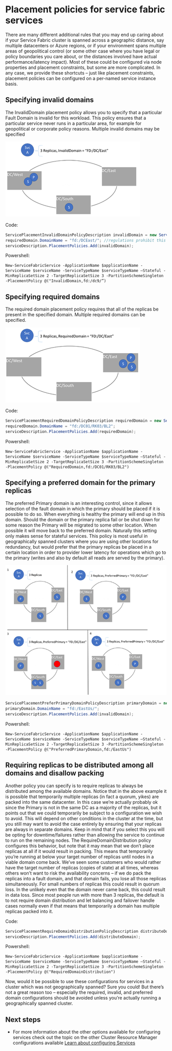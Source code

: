 <properties
   pageTitle="Service Fabric Cluster Resource Manager - Placement Policies | Microsoft Azure"
   description="Overview of additional placement policies and rules for Service Fabric Services"
   services="service-fabric"
   documentationCenter=".net"
   authors="masnider"
   manager="timlt"
   editor=""/>

<tags
   ms.service="Service-Fabric"
   ms.devlang="dotnet"
   ms.topic="article"
   ms.tgt_pltfrm="NA"
   ms.workload="NA"
   ms.date="05/20/2016"
   ms.author="masnider"/>

# Placement policies for service fabric services
There are many different additional rules that you may end up caring about if your Service Fabric cluster is spanned across a geographic distance, say multiple datacenters or Azure regions, or if your environment spans multiple areas of geopolitical control (or some other case where you have legal or policy boundaries you care about, or the distances involved have actual performance/latency impact). Most of these could be configured via node properties and placement constraints, but some are more complicated. In any case, we provide these shortcuts – just like placement constraints, placement policies can be configured on a per-named service instance basis.

## Specifying invalid domains
The InvalidDomain placement policy allows you to specify that a particular Fault Domain is invalid for this workload. This policy  ensures that a particular service never runs in a particular area, for example for geopolitical or corporate policy reasons. Multiple invalid domains may be specified

![Invalid Domain Example][Image1]

Code:

```csharp
ServicePlacementInvalidDomainPolicyDescription invalidDomain = new ServicePlacementInvalidDomainPolicyDescription();
requiredDomain.DomainName = "fd:/DCEast/"; //regulations prohibit this workload here
serviceDescription.PlacementPolicies.Add(invalidDomain);
```

Powershell:

```posh
New-ServiceFabricService -ApplicationName $applicationName -ServiceName $serviceName -ServiceTypeName $serviceTypeName –Stateful -MinReplicaSetSize 2 -TargetReplicaSetSize 3 -PartitionSchemeSingleton -PlacementPolicy @("InvalidDomain,fd:/dc9/”)
```
## Specifying required domains
The required domain placement policy requires that all of the replicas be present in the specified domain. Multiple required domains can be specified.

![Required Domain Example][Image2]

Code:

```csharp
ServicePlacementRequiredDomainPolicyDescription requiredDomain = new ServicePlacementRequiredDomainPolicyDescription();
requiredDomain.DomainName = "fd:/DC01/RK03/BL2";
serviceDescription.PlacementPolicies.Add(requiredDomain);
```

Powershell:

```posh
New-ServiceFabricService -ApplicationName $applicationName -ServiceName $serviceName -ServiceTypeName $serviceTypeName –Stateful -MinReplicaSetSize 2 -TargetReplicaSetSize 3 -PartitionSchemeSingleton -PlacementPolicy @("RequiredDomain,fd:/DC01/RK03/BL2")
```

## Specifying a preferred domain for the primary replicas
The preferred Primary domain is an interesting control, since it allows selection of the fault domain in which the primary should be placed if it is possible to do so. When everything is healthy the primary will end up in this domain. Should the domain or the primary replica fail or be shut down for some reason the Primary will be migrated to some other location. When possible it will move back to the preferred domain. Naturally this setting only makes sense for stateful services. This policy is most useful in geographically spanned clusters where you are using other locations for redundancy, but would prefer that the primary replicas be placed in a certain location in order to provider lower latency for operations which go to the primary (writes and also by default all reads are served by the primary).

![Preferred Primary Domains and Failover][Image3]

```csharp
ServicePlacementPreferPrimaryDomainPolicyDescription primaryDomain = new ServicePlacementPreferPrimaryDomainPolicyDescription();
primaryDomain.DomainName = "fd:/EastUs/";
serviceDescription.PlacementPolicies.Add(invalidDomain);
```

Powershell:

```posh
New-ServiceFabricService -ApplicationName $applicationName -ServiceName $serviceName -ServiceTypeName $serviceTypeName –Stateful -MinReplicaSetSize 2 -TargetReplicaSetSize 3 -PartitionSchemeSingleton -PlacementPolicy @("PreferredPrimaryDomain,fd:/EastUs")
```

## Requiring replicas to be distributed among all domains and disallow packing
Another policy you can specify is to require replicas to always be distributed among the available domains. Notice that in the above example it is possible that temporarily multiple replicas (in fact a quorum, yikes) are packed into the same datacenter. In this case we’re actually probably ok since the Primary is not in the same DC as a majority of the replicas, but it points out that we could temporarily be subject to a configuration we wish to avoid. This will depend on other conditions in the cluster at the time, but you still may want to avoid the case entirely by ensuring that your replicas are always in separate domains. Keep in mind that if you select this you will be opting for downtime/failures rather than allowing the service to continue to run on the remaining nodes. The RequireDomainDistribution policy configures this behavior, but note that it may mean that we don’t place replicas at all if it would result in packing. This means that temporarily you’re running at below your target number of replicas until nodes in a viable domain come back. We’ve seen some customers who would rather have the target number of replicas (copies of state) at all times, whereas others won’t want to risk the availability concerns – if we do pack the replicas into a fault domain, and that domain fails, you lose all those replicas simultaneously. For small numbers of replicas this could result in quorum loss. In the unlikely even that the domain never came back, this could result in data loss. Since most people run with more than 3 replicas, the default is to not require domain distribution and let balancing and failover handle cases normally even if that means that temporarily a domain has multiple replicas packed into it.

Code:

```csharp
ServicePlacementRequireDomainDistributionPolicyDescription distributeDomain = new ServicePlacementRequireDomainDistributionPolicyDescription();
serviceDescription.PlacementPolicies.Add(distributeDomain);
```

Powershell:

```posh
New-ServiceFabricService -ApplicationName $applicationName -ServiceName $serviceName -ServiceTypeName $serviceTypeName –Stateful -MinReplicaSetSize 2 -TargetReplicaSetSize 3 -PartitionSchemeSingleton -PlacementPolicy @("RequiredDomainDistribution")
```

Now, would it be possible to use these configurations for services in a cluster which was not geographically spanned? Sure you could! But there’s not a great reason too – especially the required, invalid, and preferred domain configurations should be avoided unless you’re actually running a geographically spanned cluster.

## Next steps
- For more information about the other options available for configuring services check out the topic on the other Cluster Resource Manager configurations available [Learn about configuring Services](service-fabric-cluster-resource-manager-configure-services.md)

[Image1]:./media/service-fabric-cluster-resource-manager-advanced-placement-rules-placement-policies/cluster-invalid-placement-domain.png
[Image2]:./media/service-fabric-cluster-resource-manager-advanced-placement-rules-placement-policies/cluster-required-placement-domain.png
[Image3]:./media/service-fabric-cluster-resource-manager-advanced-placement-rules-placement-policies/cluster-preferred-primary-domain.png
